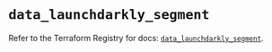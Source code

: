 # `data_launchdarkly_segment`

Refer to the Terraform Registry for docs: [`data_launchdarkly_segment`](https://registry.terraform.io/providers/launchdarkly/launchdarkly/2.20.1/docs/data-sources/segment).
